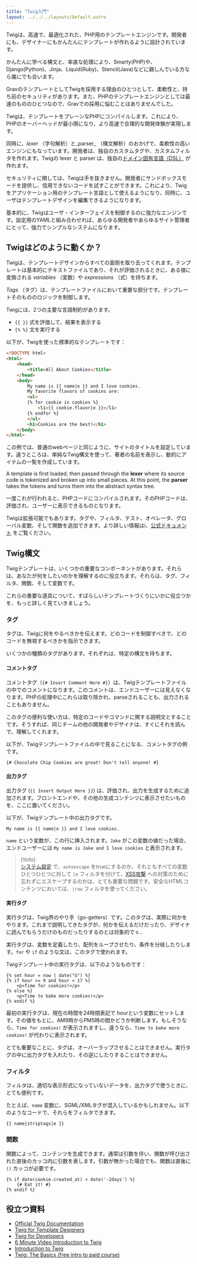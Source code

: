 ```yaml
---
title: "Twig入門"
layout: ../../../layouts/Default.astro
---
```


Twigは、高速で、最適化された、PHP用のテンプレートエンジンです。開発者にも、デザイナーにもかんたんにテンプレートが作れるように設計されています。

かんたんに学べる構文と、率直な処理により、Smarty(PHP)や、Django(Python)、Jinja、Liquid(Ruby)、Stencil(Java)などに親しんでいる方なら誰にでも合います。

GravのテンプレートとしてTwigを採用する理由のひとつとして、柔軟性と、持ち前のセキュリティがあります。また、PHPのテンプレートエンジンとしては最速のもののひとつなので、Gravでの採用に悩むことはありませんでした。

Twigは、テンプレートをプレーンなPHPにコンパイルします。これにより、PHPのオーバーヘッドが最小限になり、より高速で合理的な開発体験が実現します。

同時に、_lexer_ （字句解析）と_parser_ （構文解析）のおかげで、柔軟性の高いエンジンにもなっています。開発者は、独自のカスタムタグや、カスタムフィルタを作れます。Twigの lexer と parser は、独自の[ドメイン固有言語（DSL）](http://en.wikipedia.org/wiki/Domain-specific_language) が作れます。

セキュリティに関しては、Twigは手を抜きません。開発者にサンドボックスモードを提供し、信用できないコードを試すことができます。これにより、Twigをアプリケーション用のテンプレート言語として使えるようになり、同時に、ユーザはテンプレートデザインを編集できるようになります。

基本的に、Twigはユーザ・インターフェイスを制御するのに強力なエンジンです。設定用のYAMLと組み合わせれば、あらゆる開発者やあらゆるサイト管理者にとって、強力でシンプルなシステムになります。

<h2 id="how-does-twig-work">Twigはどのように動くか？</h2>

Twigは、テンプレートデザインからすべての面倒を取り去ってくれます。テンプレートは基本的にテキストファイルであり、それが評価されるときに、ある値に変換される _variables_ （変数）や _expressions_ （式）を持ちます。

_Tags_ （タグ）は、テンプレートファイルにおいて重要な部分です。テンプレートそのもののロジックを制御します。

Twigには、2つの主要な言語制約があります。

* `{{ }}` 式を評価して、結果を表示する
* `{% %}` 文を実行する

以下が、Twigを使った標準的なテンプレートです：

```html
<!DOCTYPE html>
<html>
    <head>
        <title>All About Cookies</title>
    </head>
    <body>
        My name is {{ name|e }} and I love cookies.
        My favorite flavors of cookies are:
        <ul>
        {% for cookie in cookies %}
            <li>{{ cookie.flavor|e }}</li>
		{% endfor %}
        </ul>
        <h1>Cookies are the best!</h1>
    </body>
</html>
```

この例では、普通のwebページと同じように、サイトのタイトルを設定しています。違うところは、単純なTwig構文を使って、著者の名前を表示し、動的にアイテムの一覧を作成しています。

A template is first loaded, then passed through the **lexer** where its source code is tokenized and broken up into small pieces. At this point, the **parser** takes the tokens and turns them into the abstract syntax tree.

一度これが行われると、PHPコードにコンパイルされます。そのPHPコードは、評価され、ユーザーに表示できるものとなります。

Twigは拡張可能でもあります。タグや、フィルタ、テスト、オペレータ、グローバル変数、そして関数を追加できます。より詳しい情報はi、[公式ドキュメント](https://twig.symfony.com/doc/1.x/advanced.html) をご覧ください。

<h2 id="twig-syntax">Twig構文</h2>

Twigテンプレートは、いくつかの重要なコンポーネントがあります。それらは、あなたが何をしたいのかを理解するのに役立ちます。それらは、タグ、フィルタ、関数、そして変数です。

これらの重要な道具について、すばらしいテンプレートづくりにいかに役立つかを、もっと詳しく見ていきましょう。

<h3 id="tags">タグ</h3>

タグは、Twigに何をやるべきかを伝えます。どのコードを制御すべきで、どのコードを無視するべきかを指示できます。

いくつかの種類のタグがあります。それぞれは、特定の構文を持ちます。

<h4 id="comment-tags">コメントタグ</h4>

コメントタグ（`{# Insert Comment Here #}`）は、Twigテンプレートファイルの中でのコメントになります。このコメントは、エンドユーザーには見えなくなります。PHPの処理中にこれらは取り除かれ、parseされることも、出力されることもありません。

このタグの便利な使い方は、特定のコードやコマンドに関する説明文とすることです。そうすれば、同じチームの他の開発者やデザイナは、すぐにそれを読んで、理解してくれます。

以下が、Twigテンプレートファイルの中で見ることになる、コメントタグの例です。

```twig
{# Chocolate Chip Cookies are great! Don't tell anyone! #}
```

<h4 id="output-tags">出力タグ</h4>

出力タグ (`{{ Insert Output Here }}`) は、評価され、出力を生成するために追加されます。フロントエンドや、その他の生成コンテンツに表示させたいものを、ここに置いてください。

以下が、Twigテンプレート中の出力タグです。

```twig
My name is {{ name|e }} and I love cookies.
```

`name` という変数が、この行に挿入されます。`Jake` がこの変数の値だった場合、エンドユーザーには `My name is Jake and I love cookies` と表示されます。

> [!Info]  
> [システム設定](../../01.basics/05.grav-configuration/#twig) で、`autoescape` をtrueにするのか、それともすべての変数ひとつひとつに対して `|e` フィルタを付けて、[XSS攻撃](https://developer.mozilla.org/en-US/docs/Glossary/Cross-site_scripting) への対策のために忘れずにエスケープするのかは、とても重要な問題です。安全なHTMLコンテンツにおいては、`|raw` フィルタを使ってください。

<h4 id="action-tags">実行タグ</h4>

実行タグは、Twig界のやり手（go-getters）です。このタグは、実際に何かをやります。これまで説明してきたタグが、何かを伝えるだけだったり、デザイナに読んでもらうだけのものだったりするのとは対象的でｓ．

実行タグは、変数を定義したり、配列をループさせたり、条件を分岐したりします。`for` や `if` のような文は、このタグで使われます。

Twigテンプレート中の実行タグは、以下のようなものです：

```twig
{% set hour = now | date("G") %}
{% if hour >= 9 and hour < 17 %}
    <p>Time for cookies!</p>
{% else %}
    <p>Time to bake more cookies!</p>
{% endif %}
```

最初の実行タグは、現在の時間を24時間表記で hourという変数にセットします。その値をもとに、AM9時からPM5時の間かどうか判断します。もしそうなら、`Time for cookies!` が表示されますし、違うなら、`Time to bake more cookies!` が代わりに表示されます。

とても重要なことに、タグは、オーバーラップさせることはできません。実行タグの中に出力タグを入れたり、その逆にしたりすることはできません。

<h3 id="filters">フィルタ</h3>

フィルタは、適切な表示形式になっていないデータを、出力タグで使うときに、とても便利です。

たとえば、`name` 変数に、SGML/XMLタグが混入しているかもしれません。以下のようなコードで、それらをフィルタできます。

```twig
{{ name|striptags|e }}
```

<h3 id="functions">関数</h3>

関数によって、コンテンツを生成できます。通常は引数を伴い、関数が呼び出された直後のカッコ内に引数を表します。引数が無かった場合でも、関数は直後に `()` カッコが必要です。

```twig
{% if date(cookie.created_at) < date('-2days') %}
    {# Eat it! #}
{% endif %}
```

<h2 id="resources">役立つ資料</h2>

* [Official Twig Documentation](https://twig.symfony.com/doc/1.x/)
* [Twig for Template Designers](https://twig.symfony.com/doc/1.x/templates.html)
* [Twig for Developers](https://twig.symfony.com/doc/1.x/api.html)
* [6 Minute Video Introduction to Twig](http://www.dev-metal.com/6min-video-introduction-twig-php-templating-engine/)
* [Introduction to Twig](http://www.slideshare.net/markstory/introduction-to-twig)
* [Twig: The Basics (free intro to paid course)](https://knpuniversity.com/screencast/twig/basics)

